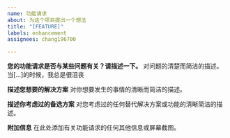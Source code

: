 ```yaml
---
name: 功能请求
about: 为这个项目提出一个想法
title: "[FEATURE]"
labels: enhancement
assignees: chang196700

---
```


**您的功能请求是否与某些问题有关？请描述一下。**
对问题的清楚而简洁的描述。当[…]的时候，我总是很沮丧

**描述您想要的解决方案**
对你想要发生的事情的清晰而简洁的描述。

**描述你考虑过的备选方案**
对您考虑过的任何替代解决方案或功能的清晰简洁的描述。

**附加信息**
在此处添加有关功能请求的任何其他信息或屏幕截图。
